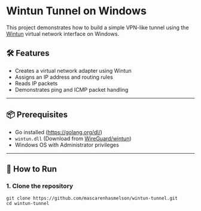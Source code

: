 # Wintun Tunnel on Windows

This project demonstrates how to build a simple VPN-like tunnel using the [Wintun](https://www.wintun.net/) virtual network interface on Windows. 


## 🛠 Features

- Creates a virtual network adapter using Wintun
- Assigns an IP address and routing rules
- Reads IP packets
- Demonstrates ping and ICMP packet handling

---

## 📦 Prerequisites

- Go installed (https://golang.org/dl/)
- `wintun.dll` (Download from [WireGuard/wintun](https://github.com/WireGuard/wintun))
- Windows OS with Administrator privileges

---

## 🧪 How to Run

### 1. Clone the repository
```
git clone https://github.com/mascarenhasmelson/wintun-tunnel.git
cd wintun-tunnel